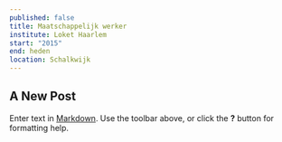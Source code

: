 ```yaml
---
published: false
title: Maatschappelijk werker
institute: Loket Haarlem
start: "2015"
end: heden
location: Schalkwijk
---
```

## A New Post

Enter text in [Markdown](http://daringfireball.net/projects/markdown/). Use the toolbar above, or click the **?** button for formatting help.
